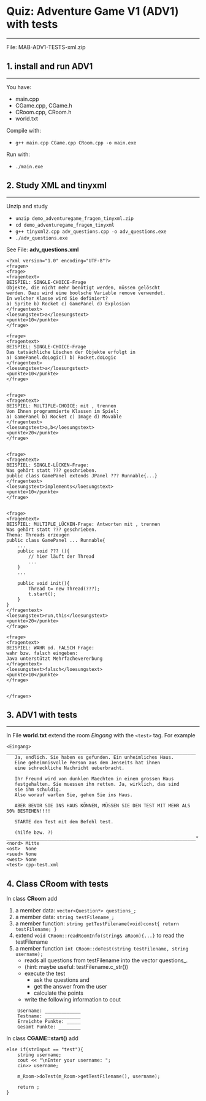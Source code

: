 # Quiz: Adventure Game V1 (ADV1) with tests
---
File: MAB-ADV1-TESTS-xml.zip


## 1. install and run ADV1
----
You have:
* main.cpp
* CGame.cpp, CGame.h
* CRoom.cpp, CRoom.h
* world.txt

Compile with: 
* `g++ main.cpp CGame.cpp CRoom.cpp -o main.exe`

Run with: 
* `./main.exe`



## 2. Study XML and tinyxml
----
Unzip and study
* `unzip demo_adventuregame_fragen_tinyxml.zip`
* `cd demo_adventuregame_fragen_tinyxml`
* `g++ tinyxml2.cpp adv_questions.cpp -o adv_questions.exe`
* `./adv_questions.exe`

See File: **adv_questions.xml**
~~~
<?xml version="1.0" encoding="UTF-8"?>
<fragen>
<frage>
<fragentext>
BEISPIEL: SINGLE-CHOICE-Frage
Objekte, die nicht mehr benötigt werden, müssen gelöscht
werden. Dazu wird eine boolsche Variable remove verwendet. 
In welcher Klasse wird Sie definiert?
a) Sprite b) Rocket c) GamePanel d) Explosion
</fragentext>
<loesungstext>a</loesungstext>
<punkte>10</punkte>
</frage>

<frage>
<fragentext>
BEISPIEL: SINGLE-CHOICE-Frage
Das tatsächliche Löschen der Objekte erfolgt in
a) GamePanel.doLogic() b) Rocket.doLogic 
</fragentext>
<loesungstext>a</loesungstext>
<punkte>10</punkte>
</frage>


<frage>
<fragentext>
BEISPIEL: MULTIPLE-CHOICE: mit , trennen
Von Ihnen programmierte Klassen im Spiel:
a) GamePanel b) Rocket c) Image d) Movable
</fragentext>
<loesungstext>a,b</loesungstext>
<punkte>20</punkte>
</frage>


<frage>
<fragentext>
BEISPIEL: SINGLE-LÜCKEN-Frage: 
Was gehört statt ??? geschrieben.
public class GamePanel extends JPanel ??? Runnable{...}
</fragentext>
<loesungstext>implements</loesungstext>
<punkte>10</punkte>
</frage>


<frage>
<fragentext>
BEISPIEL: MULTIPLE_LÜCKEN-Frage: Antworten mit , trennen
Was gehört statt ??? geschrieben.
Thema: Threads erzeugen
public class GamePanel ... Runnable{
	...
	public void ??? (){ 
		// hier läuft der Thread
		...
	}
	...
	
	public void init(){
		Thread t= new Thread(???);
		t.start();
	}
}
</fragentext>
<loesungstext>run,this</loesungstext>
<punkte>20</punkte>
</frage>

<frage>
<fragentext>
BEISPIEL: WAHR od. FALSCH Frage: 
wahr bzw. falsch eingeben: 
Java unterstützt Mehrfachevererbung
</fragentext>
<loesungstext>falsch</loesungstext>
<punkte>10</punkte>
</frage>


</fragen>
~~~



## 3. ADV1 with tests
---
In File **world.txt** extend the room *Eingang* with the `<test>` tag. For example

~~~
<Eingang>
_____________________________________________________________________
   Ja, endlich. Sie haben es gefunden. Ein unheimliches Haus. 
   Eine geheimnisvolle Person aus dem Jenseits hat ihnen
   eine schreckliche Nachricht ueberbracht.

   Ihr Freund wird von dunklen Maechten in einem grossen Haus
   festgehalten. Sie muessen ihn retten. Ja, wirklich, das sind
   sie ihm schuldig.
   Also worauf warten Sie, gehen Sie ins Haus.

   ABER BEVOR SIE INS HAUS KÖNNEN, MÜSSEN SIE DEN TEST MIT MEHR ALS 50% BESTEHEN!!!!

   STARTE den Test mit dem Befehl test. 

   (hilfe bzw. ?)
_____________________________________________________________________*
<nord> Mitte
<ost>  None
<sued> None
<west> None
<test> cpp-test.xml
~~~


## 4. Class CRoom with tests
In class **CRoom** add 
1. a member data: `vector<Question*> questions_;`
2. a member data: `string testFilename_;`
3. a member function: `string getTestFilename(void)const{ return testFilename; }`
4. extend `void CRoom::readRoomInfo(string& aRoom){...}` to read the testFilename
5. a member function `int CRoom::doTest(string testFilename, string username);`
	* reads all questions from testFilename into the vector questions_.
	* (hint: maybe useful: testFilename.c_str())
	* execute the test
		* ask the questions and 
		* get the answer from the user
		* calculate the points 
	* write the following information to cout
~~~
	Username: _____________
	Testname: _____________
	Erreichte Punkte: _____
	Gesamt Punkte: ________
~~~

In class **CGAME::start()** add
```
else if(strInput == "test"){
	string username;
	cout << "\nEnter your username: ";
	cin>> username;

	m_Room->doTest(m_Room->getTestFilename(), username);

	return ;			
}

```

